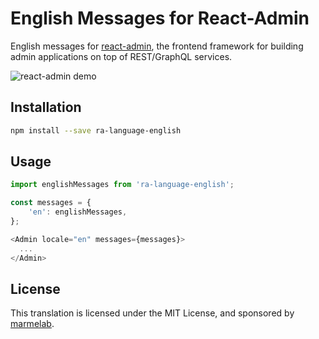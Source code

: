 # English Messages for React-Admin

English messages for [react-admin](https://github.com/marmelab/react-admin), the frontend framework for building admin applications on top of REST/GraphQL services.

![react-admin demo](http://static.marmelab.com/react-admin.gif)

## Installation

```sh
npm install --save ra-language-english
```

## Usage

```js
import englishMessages from 'ra-language-english';

const messages = {
    'en': englishMessages,
};

<Admin locale="en" messages={messages}>
  ...
</Admin>
```

## License

This translation is licensed under the MIT License, and sponsored by [marmelab](http://marmelab.com).